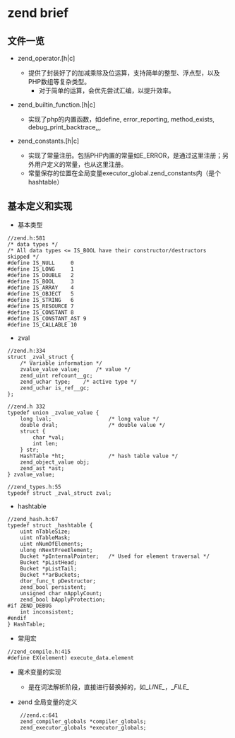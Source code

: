# zend brief

## 文件一览
* zend_operator.[h|c]
    * 提供了封装好了的加减乘除及位运算，支持简单的整型、浮点型，以及PHP数组等复杂类型。
        * 对于简单的运算，会优先尝试汇编，以提升效率。
    
* zend_builtin_function.[h|c]
    * 实现了php的内置函数，如define, error_reporting, method_exists, debug_print_backtrace,,,

* zend_constants.[h|c]
    * 实现了常量注册。包括PHP内置的常量如E_ERROR，是通过这里注册；另外用户定义的常量，也从这里注册。
    * 常量保存的位置在全局变量executor_global.zend_constants内（是个hashtable）

## 基本定义和实现

* 基本类型
```
//zend.h:581
/* data types */
/* All data types <= IS_BOOL have their constructor/destructors skipped */
#define IS_NULL		0
#define IS_LONG		1
#define IS_DOUBLE	2
#define IS_BOOL		3
#define IS_ARRAY	4
#define IS_OBJECT	5
#define IS_STRING	6
#define IS_RESOURCE	7
#define IS_CONSTANT	8
#define IS_CONSTANT_AST	9
#define IS_CALLABLE	10
```

* zval
```
//zend.h:334
struct _zval_struct {
	/* Variable information */
	zvalue_value value;		/* value */
	zend_uint refcount__gc;
	zend_uchar type;	/* active type */
	zend_uchar is_ref__gc;
};

//zend.h 332
typedef union _zvalue_value {
	long lval;					/* long value */
	double dval;				/* double value */
	struct {
		char *val;
		int len;
	} str;
	HashTable *ht;				/* hash table value */
	zend_object_value obj;
	zend_ast *ast;
} zvalue_value;

//zend_types.h:55
typedef struct _zval_struct zval;
```

* hashtable
```
//zend_hash.h:67
typedef struct _hashtable {
	uint nTableSize;
	uint nTableMask;
	uint nNumOfElements;
	ulong nNextFreeElement;
	Bucket *pInternalPointer;	/* Used for element traversal */
	Bucket *pListHead;
	Bucket *pListTail;
	Bucket **arBuckets;
	dtor_func_t pDestructor;
	zend_bool persistent;
	unsigned char nApplyCount;
	zend_bool bApplyProtection;
#if ZEND_DEBUG
	int inconsistent;
#endif
} HashTable;
```

* 常用宏
```
//zend_compile.h:415
#define EX(element) execute_data.element
```

* 魔术变量的实现
    * 是在词法解析阶段，直接进行替换掉的，如\__LINE\__，\__FILE\__
    
* zend 全局变量的定义
```
    //zend.c:641
    zend_compiler_globals *compiler_globals;
    zend_executor_globals *executor_globals;
```
